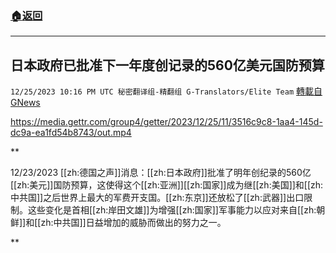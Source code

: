 ###  [:house:返回](README.md)
---


## 日本政府已批准下一年度创记录的560亿美元国防预算
`12/25/2023 10:16 PM UTC 秘密翻译组-精翻组 G-Translators/Elite Team` [轉載自GNews](https://gnews.org/articles/2150799)


https://media.gettr.com/group4/getter/2023/12/25/11/3516c9c8-1aa4-145d-dc9a-ea1fd54b8743/out.mp4


**

12/23/2023 [[zh:德国之声]]消息：[[zh:日本政府]]批准了明年创纪录的560亿[[zh:美元]]国防预算，这使得这个[[zh:亚洲]][[zh:国家]]成为继[[zh:美国]]和[[zh:中共国]]之后世界上最大的军费开支国。[[zh:东京]]还放松了[[zh:武器]]出口限制。这些变化是首相[[zh:岸田文雄]]为增强[[zh:国家]]军事能力以应对来自[[zh:朝鲜]]和[[zh:中共国]]日益增加的威胁而做出的努力之一。

**
